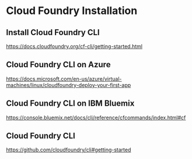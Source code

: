 
# Cloud Foundry Installation

## Install Cloud Foundry CLI
https://docs.cloudfoundry.org/cf-cli/getting-started.html

## Cloud Foundry CLI on Azure
https://docs.microsoft.com/en-us/azure/virtual-machines/linux/cloudfoundry-deploy-your-first-app

## Cloud Foundry CLI on IBM Bluemix
https://console.bluemix.net/docs/cli/reference/cfcommands/index.html#cf

## Cloud Foundry CLI
https://github.com/cloudfoundry/cli#getting-started

